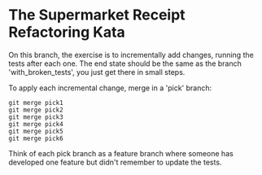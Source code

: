 # The Supermarket Receipt Refactoring Kata

On this branch, the exercise is to incrementally add changes, running the tests after each one. 
The end state should be the same as the branch 'with_broken_tests', you just get there in small steps.

To apply each incremental change, merge in a 'pick' branch:

    git merge pick1
    git merge pick2
    git merge pick3
    git merge pick4
    git merge pick5
    git merge pick6

Think of each pick branch as a feature branch where someone has developed one feature but didn't remember to update the tests.
    
